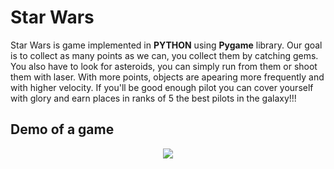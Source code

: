 # Star Wars

Star Wars is game implemented in **PYTHON** using **Pygame** library. 
Our goal is to collect as many points as we can, you collect them by catching gems. You also have to look for asteroids, you can simply run from them or shoot them with laser. With more points, objects are apearing more frequently and with higher velocity. 
If you'll be good enough pilot you can cover yourself with glory and earn places in ranks of 5 the best pilots in the galaxy!!!
 
 ## Demo of a game
 <p align="center"><img src="assets/assets_readme/demo2.gif"\></p>

